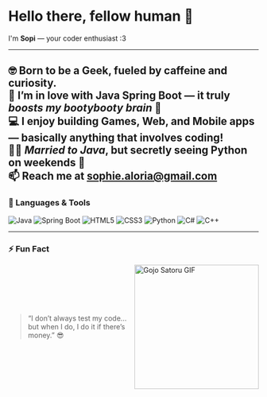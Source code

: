# Hello there, fellow human 👋  
I'm **Sopi** — your coder enthusiast :3  

---
🤓 <b>Born to be a Geek</b>, fueled by caffeine and curiosity.<br>
🌱 I’m in love with <b>Java Spring Boot</b> — it truly <i>boosts my bootybooty brain</i> 🧠<br>
💻 I enjoy building <b>Games, Web, and Mobile apps</b> — basically anything that involves coding!<br>
💍✨ <i>Married to Java</i>, but secretly seeing Python on weekends 🐍<br>
📫 Reach me at <a href="mailto:sophie.aloria@gmail.com">sophie.aloria@gmail.com</a>
---

### 🧰 Languages & Tools
![Java](https://img.shields.io/badge/Java-ED8B00?style=for-the-badge&logo=openjdk&logoColor=white)
![Spring Boot](https://img.shields.io/badge/SpringBoot-6DB33F?style=for-the-badge&logo=springboot&logoColor=white)
![HTML5](https://img.shields.io/badge/HTML5-E34F26?style=for-the-badge&logo=html5&logoColor=white)
![CSS3](https://img.shields.io/badge/CSS3-1572B6?style=for-the-badge&logo=css3&logoColor=white)
![Python](https://img.shields.io/badge/Python-3776AB?style=for-the-badge&logo=python&logoColor=white)
![C#](https://img.shields.io/badge/C%23-239120?style=for-the-badge&logo=csharp&logoColor=white)
![C++](https://img.shields.io/badge/C++-00599C?style=for-the-badge&logo=cplusplus&logoColor=white)

---

<h3>⚡ Fun Fact</h3>
<div style="display: flex; align-items: center; justify-content: space-between;">
  <blockquote>
    “I don’t always test my code…<br>
    but when I do, I do it if there’s money.” 😎
  </blockquote>
  <img src="https://i.pinimg.com/originals/82/0a/35/820a3503f1de10eeb1307ada52a44882.gif" width="250" alt="Gojo Satoru GIF">
</div>



